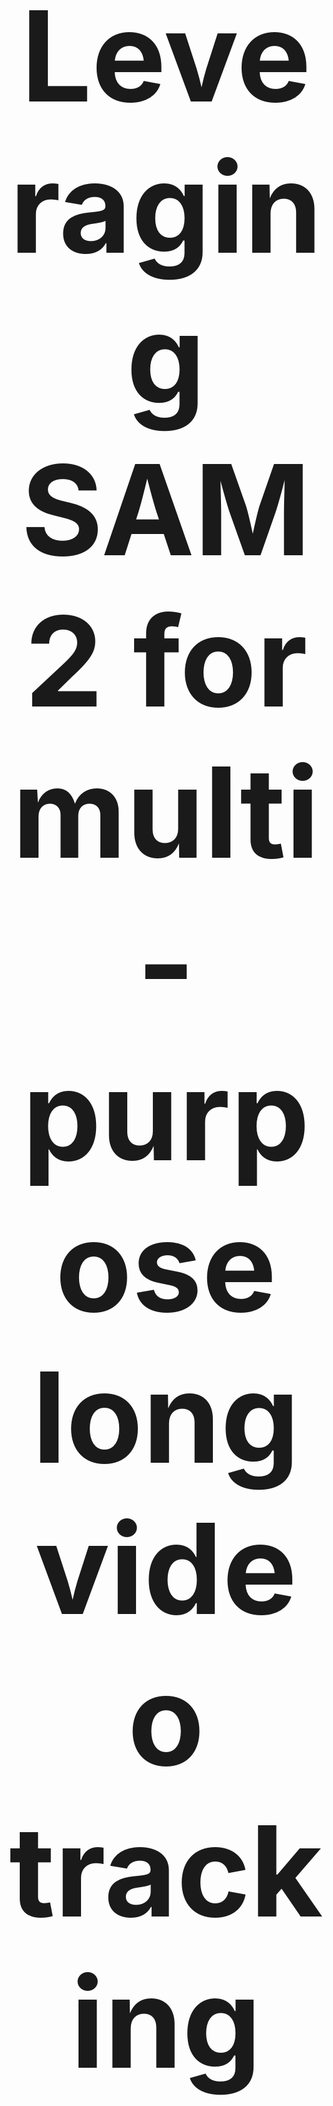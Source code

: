 <h1 align="center" style=font-size:200px>Leveraging SAM2 for multi-purpose long video tracking</h1>
<h2 align="center" style=font-size:200px>Wim Pouw (wim.pouw@donders.ru.nl)</h2>

<a name="overview"></a>

<p align="center">d
  <img src="images/analysis_video_1.gif">
</p>
